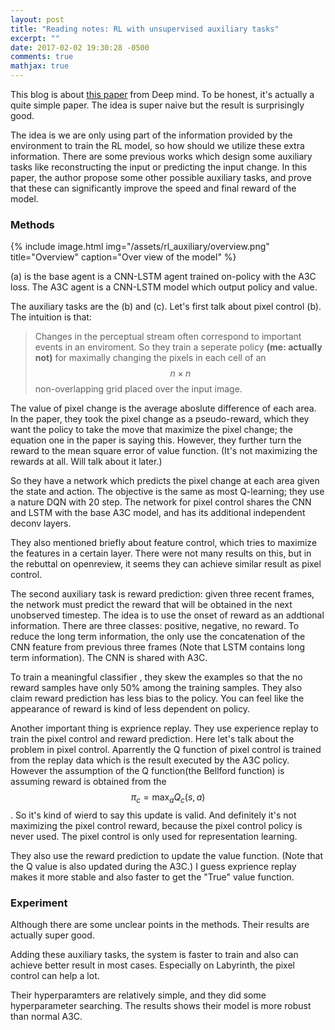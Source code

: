```yaml
---
layout: post
title: "Reading notes: RL with unsupervised auxiliary tasks"
excerpt: ""
date: 2017-02-02 19:30:28 -0500
comments: true
mathjax: true
---
```


This blog is about [this paper](https://arxiv.org/abs/1611.05397) from Deep mind. To be honest, it's actually a quite simple paper. The idea is super naive but the result is surprisingly good.

The idea is we are only using part of the information provided by the environment to train the RL model, so how should we utilize these extra information. There are some previous works which design some auxiliary tasks like reconstructing the input or predicting the input change. In this paper, the author propose some other possible auxiliary tasks, and prove that these can significantly improve the speed and final reward of the model.


### Methods
{% include image.html
            img="/assets/rl_auxiliary/overview.png"
            title="Overview"
            caption="Over view of the model" %}

(a) is the base agent is a CNN-LSTM agent trained on-policy with the A3C loss. The A3C agent is a CNN-LSTM model which output policy and value.

The auxiliary tasks are the (b) and (c). Let's first talk about pixel control (b). The intuition is that:

> Changes in the perceptual stream often correspond to important events in an enviroment. So they train a seperate policy <b>(me: actually not)</b> for maximally changing the pixels in each cell of an $$n \times n$$ non-overlapping grid placed over the input image.

The value of pixel change is the average aboslute difference of each area. In the paper, they took the pixel change as a pseudo-reward, which they want the policy to take the move that maximize the pixel change; the equation one in the paper is saying this. However, they further turn the reward to the mean square error of value function. (It's not maximizing the rewards at all. Will talk about it later.)

So they have a network which predicts the pixel change at each area given the state and action. The objective is the same as most Q-learning; they use a nature DQN with 20 step. The network for pixel control shares the CNN and LSTM with the base A3C model, and has its additional independent deconv layers.

They also mentioned briefly about feature control, which tries to maximize the features in a certain layer. There were not many results on this, but in the rebuttal on openreview, it seems they can achieve similar result as pixel control.


The second auxiliary task is reward prediction: given three recent frames, the network must predict the reward that will be obtained in the next unobserved timestep. The idea is to use the onset of reward as an addtional information. There are three classes: positive, negative, no reward. To reduce the long term information, the only use the concatenation of the CNN feature from previous three frames (Note that LSTM contains long term information). The CNN is shared with A3C.

To train a meaningful classifier , they skew the examples so that the no reward samples have only 50% among the training samples. They also claim reward prediction has less bias to the policy. You can feel like the appearance of reward is kind of less dependent on policy.


Another important thing is exprience replay. They use experience replay to train the pixel control and reward prediction. Here let's talk about the problem in pixel control. Aparrently the Q function of pixel control is trained from the replay data which is the result executed by the A3C policy. However the assumption of the Q function(the Bellford function) is assuming reward is obtained from the $$\pi_c = \max_aQ_c(s,a)$$. So it's kind of wierd to say this update is valid. And definitely it's not maximizing the pixel control reward, because the pixel control policy is never used. The pixel control is only used for representation learning.

They also use the reward prediction to update the value function. (Note that the Q value is also updated during the A3C.) I guess exprience replay makes it more stable and also faster to get the "True" value function.


### Experiment

Although there are some unclear points in the methods. Their results are actually super good.

Adding these auxiliary tasks, the system is faster to train and also can achieve better result in most cases. Especially on Labyrinth, the pixel control can help a lot.

Their hyperparamters are relatively simple, and they did some hyperparameter searching. The results shows their model is more robust than normal A3C.
